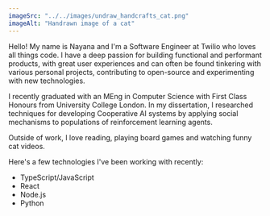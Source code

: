 ```yaml
---
imageSrc: "../../images/undraw_handcrafts_cat.png"
imageAlt: "Handrawn image of a cat"
---
```


Hello! My name is Nayana and I'm a Software Engineer at Twilio who loves all things code. I have a deep passion for building functional and performant products, with great user experiences and can often be found tinkering with various personal projects, contributing to open-source and experimenting with new technologies.

I recently graduated with an MEng in Computer Science with First Class Honours from University College London. In my dissertation, I researched techniques for developing Cooperative AI systems by applying social mechanisms to populations of reinforcement learning agents. 

Outside of work, I love reading, playing board games and watching funny cat videos.

Here's a few technologies I've been working with recently:

- TypeScript/JavaScript
- React
- Node.js
- Python

<!-- Photo by <a href="https://unsplash.com/@charlesdeluvio?utm_source=unsplash&utm_medium=referral&utm_content=creditCopyText" target="_blank" rel="nofollow noopener noreferrer" aria-label="External Link"><u>Charles Deluvio</u></a> on Unsplash -->
